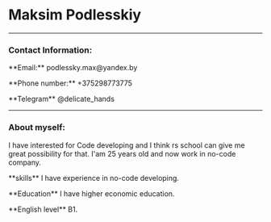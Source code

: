 # Maksim Podlesskiy

-------------------
### Contact Information:
<p> **Email:** podlessky.max@yandex.by </p>
<p>**Phone number:** +375298773775 </p>
<p>**Telegram** @delicate_hands </p>

-----------------------------
### About myself:
I have interested for Code developing and I think rs school can give me great possibility for that.
I'am 25 years old and now work in no-code company.
<p>**skills** I have experience in no-code developing. </p>
<p>**Education**  I have higher economic education. </p>
<p>**English level** B1. </p>
